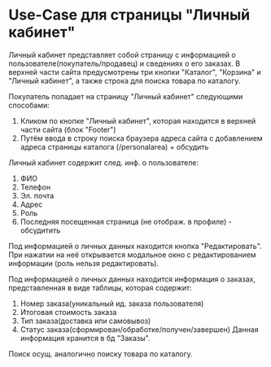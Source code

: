 # Use-Case для страницы "Личный кабинет"

Личный кабинет представляет собой страницу с информацией о пользователе(покупатель/продавец) и сведениях о его заказах. В верхней части сайта предусмотрены три кнопки "Каталог", "Корзина" и "Личный кабинет", а также строка для поиска товара по каталогу.

Покупатель попадает на страницу "Личный кабинет" следующими способами:
1. Кликом по кнопке "Личный кабинет", которая находится в верхней части сайта (блок "Footer")
2. Путём ввода в строку поиска браузера адреса сайта с добавлением адреса страницы каталога (/personalarea) + обсудить

Личный кабинет содержит след. инф. о пользователе:
1. ФИО
2. Телефон
3. Эл. почта
4. Адрес
5. Роль
6. Последняя посещенная страница (не отображ. в профиле) - обсудитить

Под информацией о личных данных находится кнопка "Редактировать". При нажатии на неё открывается модальное окно с редактированием информации (роль нельзя редактировать).

Под информацией о личных данных находится информация о заказах, представленная в виде таблицы, которая содержит:
1. Номер заказа(уникальный ид. заказа пользователя)
2. Итоговая стоимость заказа
3. Тип заказа(доставка или самовывоз)
4. Статус заказа(сформирован/обработке/получен/завершен)
Данная информация хранится в бд "Заказы".

Поиск осущ. аналогично поиску товара по каталогу.
